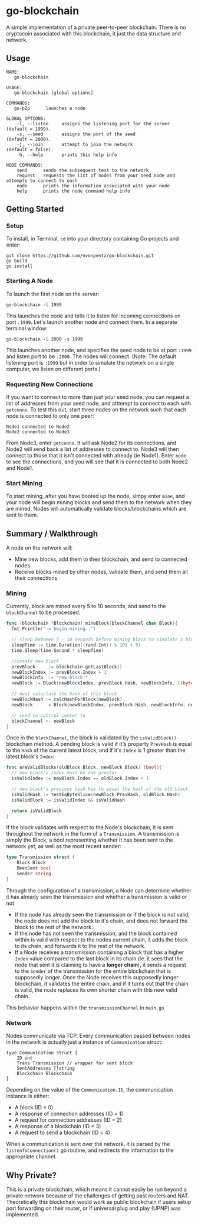# go-blockchain

A simple implementation of a private peer-to-peer blockchain.  There is no cryptocoin associated with this blockchain, it just the data structure and network.

## Usage
```
NAME:
   go-blockchain

USAGE:
   go-blockchain [global options]

COMMANDS:
   go-p2p      launches a node

GLOBAL OPTIONS:
    -l, --listen     assigns the listening port for the server        (default = 1999).
    -s, --seed       assigns the port of the seed                     (default = 2000).
    -j, --join       attempt to join the network                      (default = false).
    -h, --help       prints this help info

NODE COMMANDS:
    send      sends the subsequent text to the network
    request   requests the list of nodes from your seed node and attempts to connect to each
    node      prints the information associated with your node
    help      prints the node command help info
```
## Getting Started
### Setup
To install, in Terminal, `cd` into your directory containing Go projects and enter:
```
git clone https://github.com/nvonpentz/go-blockchain.git
go build
go install
```
### Starting A Node
To launch the first node on the server:
```
go-blockchain -l 1999
```
This launches the node and tells it to listen for incoming connections on port `:1999`.  Let's launch another node and connect them.  In a separate terminal window:
```
go-blockchain -l 2000 -s 1999
```
This launches another node, and specifies the seed node to be at port `:1999` and listen port to be `:2000`.  The nodes will connect. (Note:  The default listening port is `:1999` but in order to simulate the network on a single computer, we listen on different ports.)

### Requesting New Connections
If you want to connect to more than just your seed node, you can request a list of addresses from your seed node, and atttempt to connect to each with `getconns`. To test this out, start three nodes on the network such that each node is connected to only one peer:

```
Node1 connected to Node2
Node2 connected to Node3
```

From Node3, enter `getconns`.  It will ask Node2 for its connections, and Node2 will send back a list of addresses to connect to.  Node3 will then connect to those that it isn't connected with already (ie Node1).  Enter `node` to see the connections, and you will see that it is connected to both Node2 and Node1.

### Start Mining
To start mining, after you have booted up the node, simpy enter `mine`, and your node will begin mining blocks and send them to the network when they are mined.  Nodes will automatically validate blocks/blockchains which are sent to them.


## Summary / Walkthrough 
A node on the network will:
* Mine new blocks, add them to their blockchain, and send to connected nodes
* Receive blocks mined by other nodes, validate them, and send them all their connections

### Mining
Currently, block are mined every 5 to 10 seconds, and send to the `blockChannel` to be processed.
```go
func (blockchain *Blockchain) mineBlock(blockChannel chan Block){
  fmt.Println("-> begin mining..")

  // sleep between 5 - 10 seconds before mining block to simulate a blockchain
  sleepTime := time.Duration((rand.Int() % 10) + 5)
  time.Sleep(time.Second * sleepTime)

  //create new block
  prevBlock     := blockchain.getLastBlock()
  newBlockIndex := prevBlock.Index + 1
  newBlockInfo  := "new block!"
  newBlock := Block{newBlockIndex, prevBlock.Hash, newBlockInfo, []byte{}}

  // must calculate the hash of this block
  newBlockHash := calcHashForBlock(newBlock)
  newBlock      = Block{newBlockIndex, prevBlock.Hash, newBlockInfo, newBlockHash}

  // send to control center to 
  blockChannel <- newBlock 
}
```
Once in the `blockChannel`, the block is validated by the `isValidBlock()` blockchain method.  A pending block is valid if it's property `PrevHash` is equal to the `Hash` of the current latest block, and if it's `Index` is 1 greater than the latest block's `Index`:
```go
func areValidBlocks(oldBlock Block, newBlock Block) (bool){
  // new block's index must be one greater
  isValidIndex := newBlock.Index == oldBlock.Index + 1

  // new block's previous hash has to equal the hash of the old block
  isValidHash := testEqByteSlice(newBlock.PrevHash, oldBlock.Hash)
  isValidBlock := isValidIndex && isValidHash

  return isValidBlock
}
```
If the block validates with respect to the Node's blockchain, it is sent throughout the network in the form of a `Transmission`.  A transmission is simply the Block, a bool representing whether it has been sent to the network yet, as well as the most recent sender:
```go
type Transmission struct {
    Block Block
    BeenSent bool
    Sender string
}
```
Through the configuration of a transmission, a Node can determine whether it has already seen the transmission and whether a transmission is valid or not

* If the node has already seen the transmission or if the block is not valid, the node does not add the block to it's chain, and does not forward the block to the rest of the network.
* If the node has not seen the transmission, and the block contained within is valid with respect to the nodes current chain, it adds the block to its chain, and forwards it to the rest of the network.
* If a Node receives a transmission containing a block that has a higher `Index` value compared to the last block in its chain (ie. it sees that the node that sent it is claiming to have a **longer chain**), it sends a request to the `Sender` of the transmission for the entire blockchain that is supposedly longer.  Once the Node receives this supposedly longer blockchain, it validates the entire chain, and if it turns out that the chain is valid, the node replaces its own shorter chain with this new valid chain.

This behavior happens within the `transmissionChannel` in `main.go`

### Network
Nodes communicate via TCP.  Every communication passed between nodes in the network is actually just a instance of `Communication` struct:
```
type Communication struct {
    ID int
    Trans Transmission // wrapper for sent block
    SentAddresses []string
    Blockchain Blockchain
}
```
Depending on the value of the `Communication.ID`, the communication instance is either:
* A block (ID = 0)
* A response of connection addresses (ID = 1)
* A request for connection addresses (ID = 2)
* A response of a blockchain (ID = 3)
* A request to send a blockchain (ID = 4)

When a communication is sent over the network, it is parsed by the `listenToConnection()` go routine, and redirects the information to the appropriate channel.

## Why Private?
This is a private blockchain, which means it cannot easily be run beyond a private network because of the challenges of getting past routers and NAT.  Theoretically this blockchain would work as public blockchain if users setup port forwarding on their router, or if universal plug and play (UPNP) was implemented.

